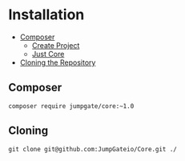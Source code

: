 # Installation

- [Composer](#composer)
    - [Create Project](#create-project)
    - [Just Core](#just-core)
- [Cloning the Repository](#cloning-repository)

## Composer
`composer require jumpgate/core:~1.0`

## Cloning
`git clone git@github.com:JumpGateio/Core.git ./`
